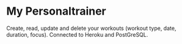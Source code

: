# My Personaltrainer
Create, read, update and delete your workouts (workout type, date, duration, focus).
Connected to Heroku and PostGreSQL.
